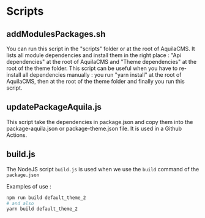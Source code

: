 # Scripts

## addModulesPackages.sh

You can run this script in the "scripts" folder or at the root of AquilaCMS.
It lists all module dependencies and install them in the right place : "Api dependencies" at the root of AquilaCMS and "Theme dependencies" at the root of the theme folder.
This script can be useful when you have to re-install all dependencies manually : you run "yarn install" at the root of AquilaCMS, then at the root of the theme folder and finally you run this script.

## updatePackageAquila.js

This script take the dependencies in package.json and copy them into the package-aquila.json or package-theme.json file.
It is used in a Github Actions.

## build.js

The NodeJS script `build.js` is used when we use the `build` command of the `package.json`

Examples of use :

```sh
npm run build default_theme_2
# and also
yarn build default_theme_2
```
